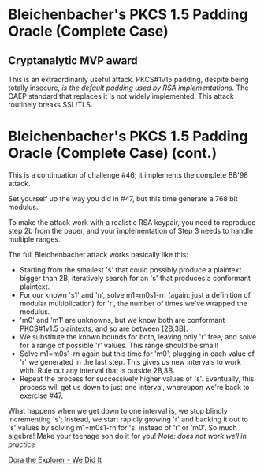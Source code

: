 # Bleichenbacher's PKCS 1.5 Padding Oracle (Complete Case)

## Cryptanalytic MVP award

This is an extraordinarily useful attack. PKCS#1v15 padding, despite
being totally insecure, *is the default padding used by RSA
implementations*. The OAEP standard that replaces it is not widely
implemented. This attack routinely breaks SSL/TLS.

# Bleichenbacher's PKCS 1.5 Padding Oracle (Complete Case) (cont.)

This is a continuation of challenge #46; it implements the complete
BB'98 attack.

Set yourself up the way you did in #47, but this time generate a 768
bit modulus.

To make the attack work with a realistic RSA keypair, you need to
reproduce step 2b from the paper, and your implementation of Step 3
needs to handle multiple ranges.

The full Bleichenbacher attack works basically like this:

- Starting from the smallest 's' that could possibly produce a
  plaintext bigger than 2B, iteratively search for an 's' that
  produces a conformant plaintext.
- For our known 's1' and 'n', solve m1=m0s1-rn (again: just a
  definition of modular multiplication) for 'r', the number of times
  we've wrapped the modulus.
- 'm0' and 'm1' are unknowns, but we know both are conformant
  PKCS#1v1.5 plaintexts, and so are between [2B,3B].
- We substitute the known bounds for both, leaving only 'r' free, and
  solve for a range of possible 'r' values. This range should be
  small!
- Solve m1=m0s1-rn again but this time for 'm0', plugging in each
  value of 'r' we generated in the last step. This gives us new
  intervals to work with. Rule out any interval that is outside 2B,3B.
- Repeat the process for successively higher values of 's'.
  Eventually, this process will get us down to just one interval,
  whereupon we're back to exercise #47.

What happens when we get down to one interval is, we stop blindly
incrementing 's'; instead, we start rapidly growing 'r' and backing it
out to 's' values by solving m1=m0s1-rn for 's' instead of 'r' or
'm0'. So much algebra! Make your teenage son do it for you! *Note:
does not work well in practice*

[Dora the Explorer - We Did It](https://www.youtube.com/watch?v=SBCw4_XgouA)
